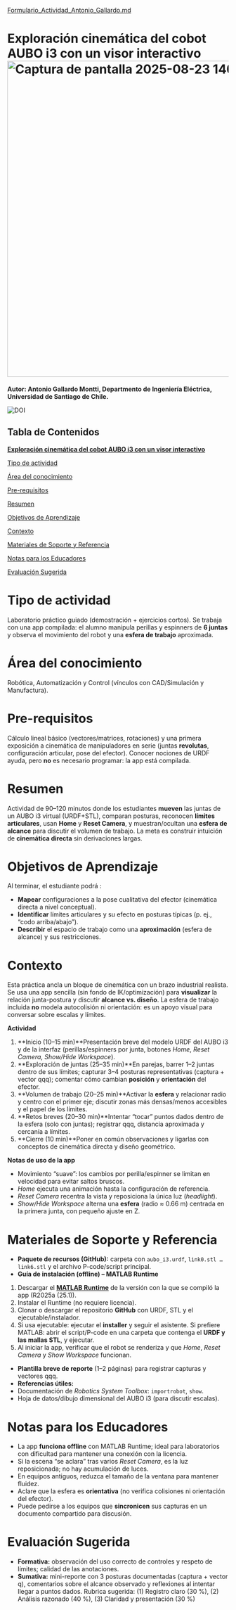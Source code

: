 [Formulario_Actividad_Antonio_Gallardo.md](https://github.com/user-attachments/files/21950709/Formulario_Actividad_Antonio_Gallardo.md)


# **Exploración cinemática del cobot AUBO i3 con un visor interactivo**<img width="1365" height="719" alt="Captura de pantalla 2025-08-23 140420" src="https://github.com/user-attachments/assets/7916b42b-3296-44a4-88cf-63952355f5d8" />


**Autor: Antonio Gallardo Montti, Departmento de Ingeniería Eléctrica, Universidad de Santiago de Chile.**

<!-- Begin Toc -->
![DOI](https://zenodo.org/badge/DOI/10.5281/zenodo.16934110.svg)
## Tabla de Contenidos
[**Exploración cinemática del cobot AUBO i3 con un visor interactivo**](#TMP_2d11)
 
[Tipo de actividad](#TMP_0a87)
 
[Área del conocimiento](#TMP_530d)
 
[Pre\-requisitos](#TMP_1b05)
 
[Resumen](#TMP_34ae)
 
[Objetivos de Aprendizaje](#TMP_45ad)
 
[Contexto](#TMP_3892)
 
[Materiales de Soporte y Referencia](#TMP_3529)
 
[Notas para los Educadores](#TMP_66c7)
 
[Evaluación Sugerida](#TMP_4d60)
 
<!-- End Toc -->
<a id="TMP_0a87"></a>

# Tipo de actividad

Laboratorio práctico guiado (demostración + ejercicios cortos). Se trabaja con una app compilada: el alumno manipula perillas y espinners de **6 juntas** y observa el movimiento del robot y una **esfera de trabajo** aproximada.

<a id="TMP_530d"></a>

# Área del conocimiento

Robótica, Automatización y Control (vínculos con CAD/Simulación y Manufactura).

<a id="TMP_1b05"></a>

# Pre\-requisitos

Cálculo lineal básico (vectores/matrices, rotaciones) y una primera exposición a cinemática de manipuladores en serie (juntas **revolutas**, configuración articular, pose del efector). Conocer nociones de URDF ayuda, pero **no** es necesario programar: la app está compilada.

<a id="TMP_34ae"></a>

# Resumen

Actividad de 90–120 minutos donde los estudiantes **mueven** las juntas de un AUBO i3 virtual (URDF+STL), comparan posturas, reconocen **límites articulares**, usan **Home** y **Reset Camera**, y muestran/ocultan una **esfera de alcance** para discutir el volumen de trabajo. La meta es construir intuición de **cinemática directa** sin derivaciones largas.

# Objetivos de Aprendizaje

Al terminar, el estudiante podrá :

-   **Mapear** configuraciones a la pose cualitativa del efector (cinemática directa a nivel conceptual). 
-  **Identificar** límites articulares y su efecto en posturas típicas (p. ej., “codo arriba/abajo”). 
-  **Describir** el espacio de trabajo como una **aproximación** (esfera de alcance) y sus restricciones. 
<a id="TMP_3892"></a>

# Contexto

Esta práctica ancla un bloque de cinemática con un brazo industrial realista. Se usa una app sencilla (sin fondo de IK/optimización) para **visualizar** la relación junta\-postura y discutir **alcance vs. diseño**. La esfera de trabajo incluida **no** modela autocolisión ni orientación: es un apoyo visual para conversar sobre escalas y límites.


**Actividad**

1.  **Inicio (10–15 min)**Presentación breve del modelo URDF del AUBO i3 y de la interfaz (perillas/espinners por junta, botones *Home*, *Reset Camera*, *Show/Hide Workspace*).
2. **Exploración de juntas (25–35 min)**En parejas, barrer 1–2 juntas dentro de sus límites; capturar 3–4 posturas representativas (captura + vector qqq); comentar cómo cambian **posición** y **orientación** del efector.
3. **Volumen de trabajo (20–25 min)**Activar la **esfera** y relacionar radio y centro con el primer eje; discutir zonas más densas/menos accesibles y el papel de los límites.
4. **Retos breves (20–30 min)**Intentar “tocar” puntos dados dentro de la esfera (solo con juntas); registrar qqq, distancia aproximada y cercanía a límites.
5. **Cierre (10 min)**Poner en común observaciones y ligarlas con conceptos de cinemática directa y diseño geométrico.

**Notas de uso de la app**

-  Movimiento “suave”: los cambios por perilla/espinner se limitan en velocidad para evitar saltos bruscos. 
-  *Home* ejecuta una animación hasta la configuración de referencia. 
-  *Reset Camera* recentra la vista y reposiciona la única luz (*headlight*). 
-  *Show/Hide Workspace* alterna una **esfera** (radio ≈ 0.66 m) centrada en la primera junta, con pequeño ajuste en Z. 
<a id="TMP_3529"></a>

# Materiales de Soporte y Referencia
-  **Paquete de recursos (GitHub):** carpeta con `aubo_i3.urdf`, `link0.stl … link6.stl` y el archivo P\-code/script principal. 
-  **Guía de instalación (offline) – MATLAB Runtime** 

1.  Descargar el [**MATLAB Runtime**](https://la.mathworks.com/products/compiler/matlab-runtime.html) de la versión con la que se compiló la app (R2025a (25.1)).
2. Instalar el Runtime (no requiere licencia).
3. Clonar o descargar el repositorio **GitHub** con URDF, STL y el ejecutable/instalador.
4. Si usa ejecutable: ejecutar el **installer** y seguir el asistente. Si prefiere MATLAB: abrir el script/P\-code en una carpeta que contenga el **URDF y las mallas STL**, y ejecutar.
5. Al iniciar la app, verificar que el robot se renderiza y que *Home*, *Reset Camera* y *Show Workspace* funcionan.

-  **Plantilla breve de reporte** (1–2 páginas) para registrar capturas y vectores qqq. 
-  **Referencias útiles:** 
-  Documentación de *Robotics System Toolbox*: `importrobot`, `show`. 
-  Hoja de datos/dibujo dimensional del AUBO i3 (para discutir escalas). 
<a id="TMP_66c7"></a>

# Notas para los Educadores
-  La app **funciona offline** con MATLAB Runtime; ideal para laboratorios con dificultad para mantener una conexión con la licencia. 
-  Si la escena “se aclara” tras varios *Reset Camera*, es la luz reposicionada; no hay acumulación de luces. 
-  En equipos antiguos, reduzca el tamaño de la ventana para mantener fluidez. 
-  Aclare que la esfera es **orientativa** (no verifica colisiones ni orientación del efector). 
-  Puede pedirse a los equipos que **sincronicen** sus capturas en un documento compartido para discusión. 
<a id="TMP_4d60"></a>

# Evaluación Sugerida
-  **Formativa:** observación del uso correcto de controles y respeto de límites; calidad de las anotaciones. 
-  **Sumativa:** mini\-reporte con 3 posturas documentadas (captura + vector q), comentarios sobre el alcance observado y reflexiones al intentar llegar a puntos dados. Rubrica sugerida: (1) Registro claro (30 %), (2) Análisis razonado (40 %), (3) Claridad y presentación (30 %)

